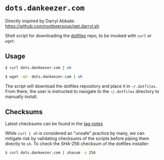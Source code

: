 # `dots.dankeezer.com`

Directly inspired by Darryl Abbate: https://github.com/rootbeersoup/get.darryl.sh

Shell script for downloading the [dotfiles](https://github.com/dankeezer/dotfiles) repo, to be invoked with `curl` or `wget`.

## Usage

```bash
$ curl dots.dankeezer.com | sh
```

```bash
$ wget -qO- dots.dankeezer.com | sh
```

The script will download the dotfiles repository and place it in `~/.dotfiles`. From there, the user is instructed to navigate to the `~/.dotfiles` directory to manually install.

## Checksums

Latest checksums can be found in the [tag notes](https://github.com/dankeezer/dots.dankeezer.com/tags)

While `curl | sh` is considered an "unsafe" practice by many, we can mitigate risk by validating checksums of the scripts before piping them directly to `sh`. To check the SHA-256 checksum of the dotfiles installer:

```bash
$ curl dots.dankeezer.com | shasum -a 256
```
